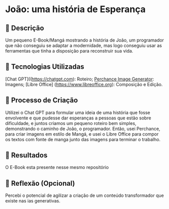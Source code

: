 # João: uma história de Esperança

## 📒 Descrição
Um pequeno E-Book/Mangá mostrando a história de João, um programador que não conseguiu se adaptar a modernidade, mas logo conseguiu usar as ferramentas que tinha a disposição para reconstruir sua vida.

## 🤖 Tecnologias Utilizadas
[Chat GPT]((https://chatgpt.com): Roteiro;
[Perchance Image Generator](https://perchance.org/ai-text-to-image-generator): Imagens;
[Libre Office] (https://www.libreoffice.org): Composição e Edição.

## 🧐 Processo de Criação
Utilizei o Chat GPT para formular uma ideia de uma história que fosse envolvente e que pudesse dar esperanças a pessoas que estão sobre dificuldade, e juntos criamos um pequeno roteiro bem simples, demonstrando o caminho de João, o programador. Então, usei Perchance, para criar imagens em estilo de Mangá, e usei o Libre Office para compor os textos com fonte de manga junto das imagens para terminar o trabalho.

## 🚀 Resultados
O E-Book esta presente nesse mesmo repositório

## 💭 Reflexão (Opcional)
Percebi o potencial de agilizar a criação de um conteúdo transformador que existe nas ias generativas.
